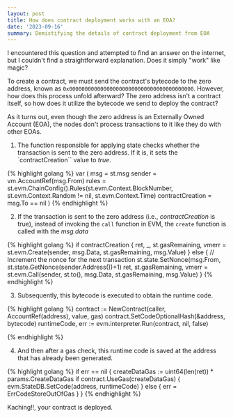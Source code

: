```yaml
---
layout: post
title: How does contract deployment works with an EOA?
date: '2023-09-16'
summary: Demistifying the details of contract deployment from EOA
---
```


I encountered this question and attempted to find an answer on the internet, but I couldn't find a straightforward explanation. Does it simply "work" like magic?

To create a contract, we must send the contract's bytecode to the zero address, known as `0x0000000000000000000000000000000000000000`. However, how does this process unfold afterward? The zero address isn't a contract itself, so how does it utilize the bytecode we send to deploy the contract?

As it turns out, even though the zero address is an Externally Owned Account (EOA), the nodes don't process transactions to it like they do with other EOAs.

1. The function responsible for applying state checks whether the transaction is sent to the zero address. If it is, it sets the `contractCreation`` value to *true*.

{% highlight golang %}
var (
		msg              = st.msg
		sender           = vm.AccountRef(msg.From)
		rules            = st.evm.ChainConfig().Rules(st.evm.Context.BlockNumber, st.evm.Context.Random != nil, st.evm.Context.Time)
		contractCreation = msg.To == nil
	)
{% endhighlight %}

2. If the transaction is sent to the zero address (i.e., *contractCreation* is true), instead of invoking the `call` function in EVM, the `create` function is called with the *msg.data*

{% highlight golang %}
	if contractCreation {
		ret, _, st.gasRemaining, vmerr = st.evm.Create(sender, msg.Data, st.gasRemaining, msg.Value)
	} else {
		// Increment the nonce for the next transaction
		st.state.SetNonce(msg.From, st.state.GetNonce(sender.Address())+1)
		ret, st.gasRemaining, vmerr = st.evm.Call(sender, st.to(), msg.Data, st.gasRemaining, msg.Value)
	}
{% endhighlight %}

3. Subsequently, this bytecode is executed to obtain the runtime code.

{% highlight golang %}
contract := NewContract(caller, AccountRef(address), value, gas)
contract.SetCodeOptionalHash(&address, bytecode)
runtimeCode, err := evm.interpreter.Run(contract, nil, false)

{% endhighlight %}

4. And then after a gas check, this runtime code is saved at the address that has already been generated.

{% highlight golang %}
if err == nil {
		createDataGas := uint64(len(ret)) * params.CreateDataGas
		if contract.UseGas(createDataGas) {
			evm.StateDB.SetCode(address, runtimeCode)
		} else {
			err = ErrCodeStoreOutOfGas
		}
	}
{% endhighlight %}


Kaching!!, your contract is deployed.



